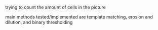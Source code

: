 trying to count the amount of cells in the picture

main methods tested/implemented are template matching, erosion and dilution, and binary thresholding